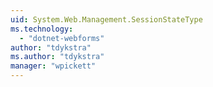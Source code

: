 ```yaml
---
uid: System.Web.Management.SessionStateType
ms.technology: 
  - "dotnet-webforms"
author: "tdykstra"
ms.author: "tdykstra"
manager: "wpickett"
---
```


